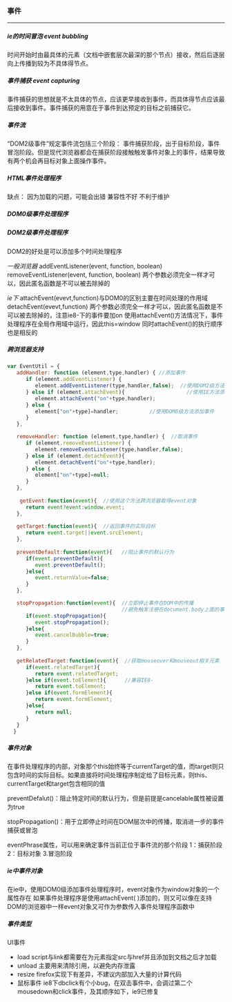 ### 事件

----

##### ie的时间冒泡 event bubbling

时间开始时由最具体的元素（文档中嵌套层次最深的那个节点）接收，然后后逐层向上传播到较为不具体得节点。

##### 事件捕获 event capturing

事件捕获的思想就是不太具体的节点，应该更早接收到事件，而具体得节点应该最后接收到事件。事件捕获的用意在于事件到达预定的目标之前捕获它。

##### 事件流

“DOM2级事件”规定事件流包括三个阶段：
事件捕获阶段，出于目标阶段，事件冒泡阶段。但是现代浏览器都会在捕获阶段接触触发事件对象上的事件，结果导致有两个机会再目标对象上面操作事件。

##### HTML事件处理程序

缺点：
因为加载的问题，可能会出错
兼容性不好
不利于维护

##### DOM0级事件处理程序

##### DOM2级事件处理程序

DOM2的好处是可以添加多个时间处理程序

*一般浏览器*
addEventListener(event, function, boolean)
removeEventListener(event, function, boolean)
两个参数必须完全一样才可以，因此匿名函数是不可以被去除掉的

*ie下*
attachEvent(evevt,function)与DOM0的区别主要在时间处理的作用域
detachEvent(evevt,function)
两个参数必须完全一样才可以，因此匿名函数是不可以被去除掉的，注意ie8-下的事件要加on
使用attachEvent()方法情况下，事件处理程序在全局作用域中运行，因此this=window
同时attachEvent()的执行顺序也是相反的

##### 跨浏览器支持



```javascript
var EventUtil = {
   addHandler: function (element,type,handler) { //添加事件
      if (element.addEventListener) { 
         element.addEventListener(type,handler,false);  //使用DOM2级方法添加事件
      } else if (element.attachEvent){                    //使用IE方法添加事件
         element.attachEvent("on"+type,handler);
      } else {
         element["on"+type]=handler;          //使用DOM0级方法添加事件
      }
   },  

   removeHandler: function (element,type,handler) {  //取消事件
      if (element.removeEventListener) {
         element.removeEventListener(type,handler,false);
      } else if (element.detachEvent){
         element.detachEvent("on"+type,handler);
      } else {
         element["on"+type]=null;
      }
   },
  
    getEvent:function(event){  //使用这个方法跨浏览器取得event对象
      return event?event:window.event;
   },
	
   getTarget:function(event){  //返回事件的实际目标
      return event.target||event.srcElement;
   },
	
   preventDefault:function(event){   //阻止事件的默认行为
      if(event.preventDefault){
         event.preventDefault(); 
      }else{
         event.returnValue=false;
      }
   },

   stopPropagation:function(event){  //立即停止事件在DOM中的传播
                                     //避免触发注册在document.body上面的事件处理程序
      if(event.stopPropagation){
         event.stopPropagation();
      }else{
         event.cancelBubble=true;
      }
   },
		
   getRelatedTarget:function(event){  //获取mouseover和mouseout相关元素
      if(event.relatedTarget){
         return event.relatedTarget;
      }else if(event.toElement){      //兼容IE8-
         return event.toElement;
      }else if(event.formElement){
         return event.formElement;
      }else{
         return null;
      }
   }
  }
```

##### 事件对象

在事件处理程序的内部，对象那个this始终等于currentTarget的值，而target则只包含时间的实际目标。如果直接将时间处理程序制定给了目标元素，则this、currentTarget和target包含相同的值

preventDefalut()：阻止特定时间的默认行为，但是前提是cancelable属性被设置为true

stopPropagation()：用于立即停止时间在DOM层次中的传播，取消进一步的事件捕获或冒泡

eventPhrase属性，可以用来确定事件当前正位于事件流的那个阶段
1：捕获阶段		2：目标对象		3.冒泡阶段

##### ie中事件对象

在ie中，使用DOM0级添加事件处理程序时，event对象作为window对象的一个属性存在
如果事件处理程序是使用attachEvent( )添加的，则又可以像在支持DOM的浏览器中一样event对象又可作为参数传入事件处理程序函数中

##### 事件类型

UI事件

- load
  script与link都需要在为元素指定src与href并且添加到文档之后才加载
- unload
  主要用来清除引用，以避免内存泄露
- resize
  firefox实现下有差异，不建议内部加入大量的计算代码
- 鼠标事件
  ie8下dbclick有个小bug，在双击事件中，会调过第二个mousedown和click事件，及其顺序如下，ie9已修复





